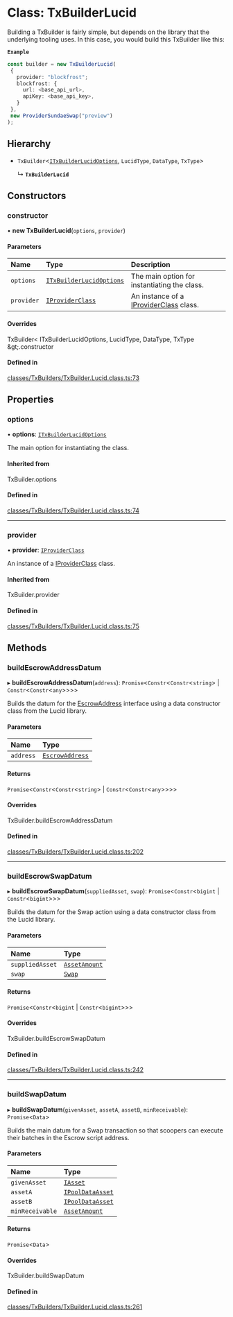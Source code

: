 # Class: TxBuilderLucid

Building a TxBuilder is fairly simple, but depends on the library that the underlying tooling uses. In this case,
you would build this TxBuilder like this:

**`Example`**

```ts
const builder = new TxBuilderLucid(
 {
   provider: "blockfrost";
   blockfrost: {
     url: <base_api_url>,
     apiKey: <base_api_key>,
   }
 },
 new ProviderSundaeSwap("preview")
);
```

## Hierarchy

- `TxBuilder`<[`ITxBuilderLucidOptions`](../interfaces/ITxBuilderLucidOptions.md), `LucidType`, `DataType`, `TxType`\>

  ↳ **`TxBuilderLucid`**

## Constructors

### constructor

• **new TxBuilderLucid**(`options`, `provider`)

#### Parameters

| Name | Type | Description |
| :------ | :------ | :------ |
| `options` | [`ITxBuilderLucidOptions`](../interfaces/ITxBuilderLucidOptions.md) | The main option for instantiating the class. |
| `provider` | [`IProviderClass`](../interfaces/IProviderClass.md) | An instance of a [IProviderClass](../interfaces/IProviderClass.md) class. |

#### Overrides

TxBuilder&lt;
  ITxBuilderLucidOptions,
  LucidType,
  DataType,
  TxType
\&gt;.constructor

#### Defined in

[classes/TxBuilders/TxBuilder.Lucid.class.ts:73](https://github.com/SundaeSwap-finance/sundae-sdk/blob/main/packages/core/src/classes/TxBuilders/TxBuilder.Lucid.class.ts#L73)

## Properties

### options

• **options**: [`ITxBuilderLucidOptions`](../interfaces/ITxBuilderLucidOptions.md)

The main option for instantiating the class.

#### Inherited from

TxBuilder.options

#### Defined in

[classes/TxBuilders/TxBuilder.Lucid.class.ts:74](https://github.com/SundaeSwap-finance/sundae-sdk/blob/main/packages/core/src/classes/TxBuilders/TxBuilder.Lucid.class.ts#L74)

___

### provider

• **provider**: [`IProviderClass`](../interfaces/IProviderClass.md)

An instance of a [IProviderClass](../interfaces/IProviderClass.md) class.

#### Inherited from

TxBuilder.provider

#### Defined in

[classes/TxBuilders/TxBuilder.Lucid.class.ts:75](https://github.com/SundaeSwap-finance/sundae-sdk/blob/main/packages/core/src/classes/TxBuilders/TxBuilder.Lucid.class.ts#L75)

## Methods

### buildEscrowAddressDatum

▸ **buildEscrowAddressDatum**(`address`): `Promise`<`Constr`<`Constr`<`string`\> \| `Constr`<`Constr`<`any`\>\>\>\>

Builds the datum for the [EscrowAddress](../modules.md#escrowaddress) interface using a data
constructor class from the Lucid library.

#### Parameters

| Name | Type |
| :------ | :------ |
| `address` | [`EscrowAddress`](../modules.md#escrowaddress) |

#### Returns

`Promise`<`Constr`<`Constr`<`string`\> \| `Constr`<`Constr`<`any`\>\>\>\>

#### Overrides

TxBuilder.buildEscrowAddressDatum

#### Defined in

[classes/TxBuilders/TxBuilder.Lucid.class.ts:202](https://github.com/SundaeSwap-finance/sundae-sdk/blob/main/packages/core/src/classes/TxBuilders/TxBuilder.Lucid.class.ts#L202)

___

### buildEscrowSwapDatum

▸ **buildEscrowSwapDatum**(`suppliedAsset`, `swap`): `Promise`<`Constr`<`bigint` \| `Constr`<`bigint`\>\>\>

Builds the datum for the Swap action using a data
constructor class from the Lucid library.

#### Parameters

| Name | Type |
| :------ | :------ |
| `suppliedAsset` | [`AssetAmount`](AssetAmount.md) |
| `swap` | [`Swap`](../modules.md#swap) |

#### Returns

`Promise`<`Constr`<`bigint` \| `Constr`<`bigint`\>\>\>

#### Overrides

TxBuilder.buildEscrowSwapDatum

#### Defined in

[classes/TxBuilders/TxBuilder.Lucid.class.ts:242](https://github.com/SundaeSwap-finance/sundae-sdk/blob/main/packages/core/src/classes/TxBuilders/TxBuilder.Lucid.class.ts#L242)

___

### buildSwapDatum

▸ **buildSwapDatum**(`givenAsset`, `assetA`, `assetB`, `minReceivable`): `Promise`<`Data`\>

Builds the main datum for a Swap transaction so that scoopers
can execute their batches in the Escrow script address.

#### Parameters

| Name | Type |
| :------ | :------ |
| `givenAsset` | [`IAsset`](../interfaces/IAsset.md) |
| `assetA` | [`IPoolDataAsset`](../interfaces/IPoolDataAsset.md) |
| `assetB` | [`IPoolDataAsset`](../interfaces/IPoolDataAsset.md) |
| `minReceivable` | [`AssetAmount`](AssetAmount.md) |

#### Returns

`Promise`<`Data`\>

#### Overrides

TxBuilder.buildSwapDatum

#### Defined in

[classes/TxBuilders/TxBuilder.Lucid.class.ts:261](https://github.com/SundaeSwap-finance/sundae-sdk/blob/main/packages/core/src/classes/TxBuilders/TxBuilder.Lucid.class.ts#L261)
